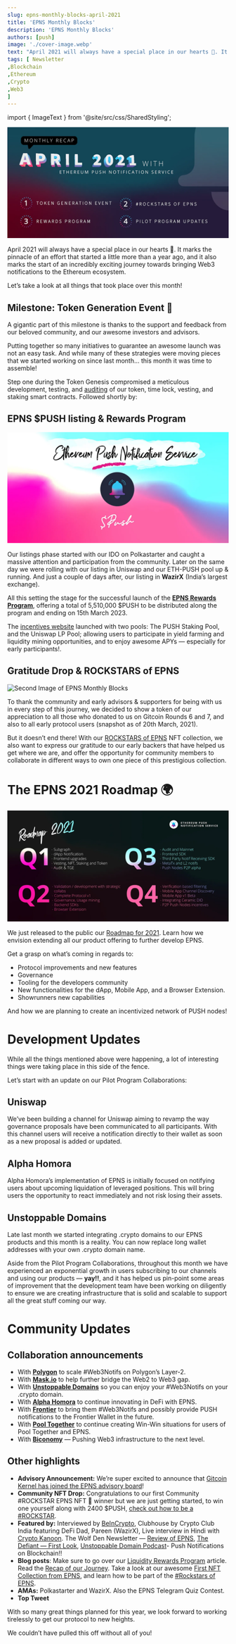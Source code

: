 ```yaml
---
slug: epns-monthly-blocks-april-2021
title: 'EPNS Monthly Blocks'
description: 'EPNS Monthly Blocks'
authors: [push]
image: './cover-image.webp'
text: "April 2021 will always have a special place in our hearts 💖. It marks the pinnacle of an effort that started a little more than a year ago, and it also marks the start of an incredibly exciting journey towards bringing Web3 notifications to the Ethereum ecosystem."
tags: [ Newsletter
,Blockchain
,Ethereum
,Crypto
,Web3
]
---
```

import { ImageText } from '@site/src/css/SharedStyling';

![Cover Image of EPNS Monthly Blocks](./cover-image.webp)

<!--truncate-->


April 2021 will always have a special place in our hearts 💖. It marks the pinnacle of an effort that started a little more than a year ago, and it also marks the start of an incredibly exciting journey towards bringing Web3 notifications to the Ethereum ecosystem.

Let’s take a look at all things that took place over this month!

Milestone: Token Generation Event 👏
------------------------------------

A gigantic part of this milestone is thanks to the support and feedback from our beloved community, and our awesome investors and advisors.

Putting together so many initiatives to guarantee an awesome launch was not an easy task. And while many of these strategies were moving pieces that we started working on since last month… this month it was time to assemble!

Step one during the Token Genesis compromised a meticulous development, testing, and [auditing](https://epns.io/EPNS-release-Audit.pdf) of our token, time lock, vesting, and staking smart contracts. Followed shortly by:

EPNS $PUSH listing & Rewards Program
------------------------------------

![First Image of EPNS Monthly Blocks](./image-1.webp)

Our listings phase started with our IDO on Polkastarter and caught a massive attention and participation from the community. Later on the same day we were rolling with our listing in Uniswap and our ETH-PUSH pool up & running. And just a couple of days after, our listing in **WazirX** (India’s largest exchange).

All this setting the stage for the successful launch of the [**EPNS Rewards Program**](https://medium.com/ethereum-push-notification-service/epns-push-liquidity-rewards-program-d16ff2c0fef4), offering a total of 5,510,000 $PUSH to be distributed along the program and ending on 15th March 2023.

The [incentives website](http://incentives.epns.io/) launched with two pools: The PUSH Staking Pool, and the Uniswap LP Pool; allowing users to participate in yield farming and liquidity mining opportunities, and to enjoy awesome APYs — especially for early participants!.

Gratitude Drop & ROCKSTARS of EPNS
----------------------------------

![Second Image of EPNS Monthly Blocks](./image-2.gif)

To thank the community and early advisors & supporters for being with us in every step of this journey, we decided to show a token of our appreciation to all those who donated to us on Gitcoin Rounds 6 and 7, and also to all early protocol users (snapshot as of 20th March, 2021).

But it doesn’t end there! With our [ROCKSTARS of EPNS](https://medium.com/ethereum-push-notification-service/kicking-off-the-epns-nft-community-drops-6a5c49808cf) NFT collection, we also want to express our gratitude to our early backers that have helped us get where we are, and offer the opportunity for community members to collaborate in different ways to own one piece of this prestigious collection.

The EPNS 2021 Roadmap 🌍
========================

![Third Image of EPNS Monthly Blocks](./image-3.webp)

We just released to the public our [Roadmap for 2021](https://medium.com/ethereum-push-notification-service/epns-roadmap-2021-c4ededc57a12). Learn how we envision extending all our product offering to further develop EPNS.

Get a grasp on what’s coming in regards to:

*   Protocol improvements and new features
*   Governance
*   Tooling for the developers community
*   New functionalities for the dApp, Mobile App, and a Browser Extension.
*   Showrunners new capabilities

And how we are planning to create an incentivized network of PUSH nodes!

Development Updates
===================

While all the things mentioned above were happening, a lot of interesting things were taking place in this side of the fence.

Let’s start with an update on our Pilot Program Collaborations:

Uniswap
-------

We’ve been building a channel for Uniswap aiming to revamp the way governance proposals have been communicated to all participants. With this channel users will receive a notification directly to their wallet as soon as a new proposal is added or updated.

Alpha Homora
------------

Alpha Homora’s implementation of EPNS is initially focused on notifying users about upcoming liquidation of leveraged positions. This will bring users the opportunity to react immediately and not risk losing their assets.

Unstoppable Domains
-------------------

Late last month we started integrating .crypto domains to our EPNS products and this month is a reality. You can now replace long wallet addresses with your own .crypto domain name.

Aside from the Pilot Program Collaborations, throughout this month we have experienced an exponential growth in users subscribing to our channels and using our products — **yay!!**, and it has helped us pin-point some areas of improvement that the development team have been working on diligently to ensure we are creating infrastructure that is solid and scalable to support all the great stuff coming our way.

Community Updates
=================

Collaboration announcements
---------------------------

*   With [**Polygon**](https://medium.com/ethereum-push-notification-service/scaling-web3notifs-on-polygons-layer-2-100e19e3269d) to scale #Web3Notifs on Polygon’s Layer-2.
*   With [**Mask.io**](https://medium.com/ethereum-push-notification-service/building-web3-on-top-of-web2-0-with-mask-io-29d0d5e562e5) to help further bridge the Web2 to Web3 gap.
*   With [**Unstoppable Domains**](https://medium.com/ethereum-push-notification-service/epns-partners-with-unstoppable-domains-4d5507ddb6bd) so you can enjoy your #Web3Notifs on your .crypto domain.
*   With [**Alpha Homora**](https://medium.com/ethereum-push-notification-service/we-alpha-homora-innovations-in-defi-with-epns-3873f74dc48) to continue innovating in DeFi with EPNS.
*   With [**Frontier**](https://medium.com/ethereum-push-notification-service/defi-aggregator-frontier-to-support-web3-notifications-fd9a4927f689) to bring them #Web3Notifs and possibly provide PUSH notifications to the Frontier Wallet in the future.
*   With [**Pool Together**](https://medium.com/ethereum-push-notification-service/win-win-for-users-of-pooltogether-and-epns-adb6e8d9188f) to continue creating Win-Win situations for users of Pool Together and EPNS.
*   With [**Biconomy**](https://medium.com/ethereum-push-notification-service/meta-txn-power-house-biconomy-collaborates-with-epns-d33032658466) — Pushing Web3 infrastructure to the next level.

Other highlights
----------------

*   **Advisory Announcement:** We’re super excited to announce that [Gitcoin Kernel has joined the EPNS advisory board](https://medium.com/ethereum-push-notification-service/kernal-a-gitcoin-collective-joins-epns-advisory-17c33d365101)!
*   **Community NFT Drop:** Congratulations to our first Community #ROCKSTAR EPNS NFT 🎨 winner but we are just getting started, to win one yourself along with 2400 $PUSH, [check out how to be a #ROCKSTAR](https://medium.com/ethereum-push-notification-service/kicking-off-the-epns-nft-community-drops-6a5c49808cf).
*   **Featured by:** Interviewed by [BeInCrypto](https://beincrypto.com/bridging-gap-between-dapps-and-users-epns/), Clubhouse by Crypto Club India featuring DeFi Dad, Pareen (WazirX), Live interview in Hindi with [Crypto Kanoon](https://www.youtube.com/watch?v=axeEHXoThDU). The Wolf Den Newsletter — [Review of EPNS](https://twitter.com/scottmelker/status/1382343863516471299), [The Defiant — First Look](https://www.youtube.com/watch?v=R-Z38p_IwIA), [Unstoppable Domain Podcast](https://twitter.com/unstoppableweb/status/1385652783454511105)\- Push Notifications on Blockchain!!
*   **Blog posts**: Make sure to go over our [Liquidity Rewards Program](https://medium.com/ethereum-push-notification-service/epns-push-liquidity-rewards-program-d16ff2c0fef4) article. Read the [Recap of our Journey](https://medium.com/ethereum-push-notification-service/the-wind-behind-epns-3b1f3b18852). Take a look at our awesome [First NFT Collection from EPNS](https://medium.com/ethereum-push-notification-service/the-first-nft-collection-from-epns-677e23173c95), and learn how to be part of the [#Rockstars of EPNS](https://medium.com/ethereum-push-notification-service/kicking-off-the-epns-nft-community-drops-6a5c49808cf).
*   **AMAs:** Polkastarter and WazirX. Also the EPNS Telegram Quiz Contest.
*   **Top Tweet**

With so many great things planned for this year, we look forward to working tirelessly to get our protocol to new heights.

We couldn’t have pulled this off without all of you!
